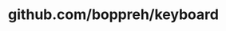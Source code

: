 ---
layout: post
title: github.com/boppreh/keyboard
categories: link
tags: [انگلیسی, برنامه‌نویسی]
---